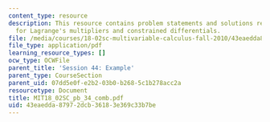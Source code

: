 ```yaml
---
content_type: resource
description: This resource contains problem statements and solutions related to example
  for Lagrange's multipliers and constrained differentials.
file: /media/courses/18-02sc-multivariable-calculus-fall-2010/43eaedda87972dcb36183e369c33b7be_MIT18_02SC_pb_34_comb.pdf
file_type: application/pdf
learning_resource_types: []
ocw_type: OCWFile
parent_title: 'Session 44: Example'
parent_type: CourseSection
parent_uid: 07dd5e0f-e2b2-03b0-b268-5c1b278acc2a
resourcetype: Document
title: MIT18_02SC_pb_34_comb.pdf
uid: 43eaedda-8797-2dcb-3618-3e369c33b7be
---
```

